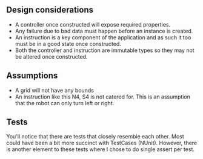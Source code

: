 ## Design considerations   

*	A controller once constructed will expose required properties.
*	Any failure due to bad data must happen before an instance is created.
*	An instruction is a key component of the application and as such it too must be in a good state once constructed.
*	Both the controller and instruction are immutable types so they may not be altered once constructed. 

## Assumptions   

*	A grid will not have any bounds
*	An instruction like this N4, S4 is not catered for. This is an assumption that the robot can only turn left or right. 

## Tests   

You'll notice that there are tests that closely resemble each other. Most could have been a bit more succinct with TestCases (NUnit). However, there is another element to these tests where I chose to do single assert per test. 


